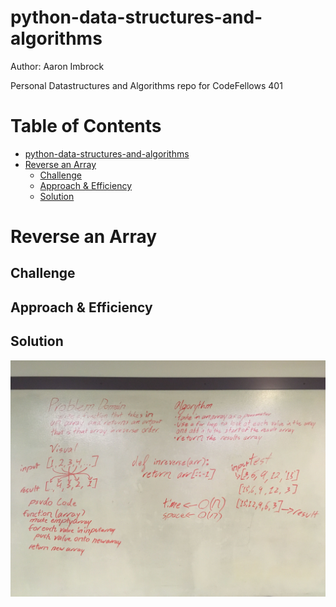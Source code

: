 python-data-structures-and-algorithms
=====================================
Author: Aaron Imbrock

Personal Datastructures and Algorithms repo for CodeFellows 401

Table of Contents
=================

   * [python-data-structures-and-algorithms](#python-data-structures-and-algorithms)
   * [Reverse an Array](#reverse-an-array)
      * [Challenge](#challenge)
      * [Approach &amp; Efficiency](#approach--efficiency)
      * [Solution](#solution)
# Reverse an Array
<!-- Short summary or background information -->

## Challenge
<!-- Description of the challenge -->

## Approach & Efficiency
<!-- What approach did you take? Why? What is the Big O space/time for this approach? -->

## Solution
![Reversed array whiteboard](./assets/array-reverse.jpg)